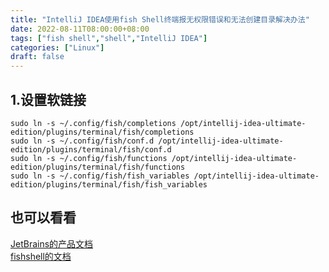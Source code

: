 ```yaml
---
title: "IntelliJ IDEA使用fish Shell终端报无权限错误和无法创建目录解决办法"
date: 2022-08-11T08:00:00+08:00
tags: ["fish shell","shell","IntelliJ IDEA"]
categories: ["Linux"]
draft: false
---
```


## 1.设置软链接

`sudo ln -s ~/.config/fish/completions /opt/intellij-idea-ultimate-edition/plugins/terminal/fish/completions`  
`sudo ln -s ~/.config/fish/conf.d /opt/intellij-idea-ultimate-edition/plugins/terminal/fish/conf.d`  
`sudo ln -s ~/.config/fish/functions /opt/intellij-idea-ultimate-edition/plugins/terminal/fish/functions`  
`sudo ln -s ~/.config/fish/fish_variables /opt/intellij-idea-ultimate-edition/plugins/terminal/fish/fish_variables`

## 也可以看看

[JetBrains的产品文档](https://www.jetbrains.com/help/)  
[fishshell的文档](https://fishshell.com/docs/current/index.html)